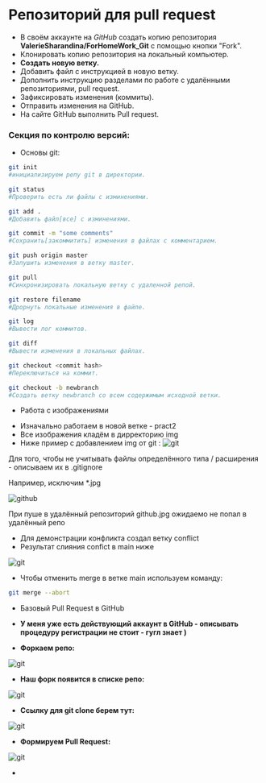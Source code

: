 # Репозиторий для pull request

* В своём аккаунте на *GitHub* создать копию репозитория **ValerieSharandina/ForHomeWork_Git** с помощью кнопки "Fork".
* Клонировать копию репозитория на локальный компьютер.
* **Создать новую ветку.**
* Добавить файл с инструкцией в новую ветку.
* Дополнить инструкцию разделами по работе с удалёнными репозиториями, pull request.
* Зафиксировать изменения (коммиты).
* Отправить изменения на GitHub.
* На сайте GitHub выполнить Pull request.

### Секция по контролю версий:

* Основы git:

```sh
git init
#инициализируем репу git в директории.

```

```sh
git status
#Проверить есть ли файлы с изминениями.

```


```sh
git add .
#Добавить файл[все] с изминениями.

```

```sh
git commit -m "some comments"
#Сохранить[закоммитить] изменения в файлах с комментарием.

```

```sh
git push origin master
#Запушить изменения в ветку master.

```

```sh
git pull
#Синхронизировать локальную ветку с удаленной репой.

```

```sh
git restore filename
#Дрорнуть локальные изменения в файле.

```

```sh
git log
#Вывести лог коммитов.

```

```sh
git diff
#Вывести изменения в локальных файлах.

```

```sh
git checkout <commit hash>
#Переключиться на коммит.

```

```sh
git checkout -b newbranch
#Создать ветку newbranch со всем содержимым исходной ветки.

```

* Работа с изображениями

 - Изначально работаем в новой ветке - pract2
 - Все изображения кладём в дирректорию img
 - Ниже пример с добавлением img от git :
![git](img/git.png "Лого git")

Для того, чтобы не учитывать файлы определённого типа / расширения  - описываем их в .gitignore

Например, исключим *.jpg

![github](img/github.jpg "Лого github")

При пуше в удалённый репозиторий github.jpg ожидаемо не попал в удалённый репо


- Для демонстрации конфликта создал ветку conflict
- Результат слияния confict в main ниже

![git](img/conflict.png "Демонстрация конфликта:")


 - Чтобы отменить merge в ветке main используем команду:

```sh
git merge --abort

```

* Базовый Pull Request в GitHub

 - **У меня уже есть действующий аккаунт в GitHub - описывать процедуру  регистрации не стоит - гугл знает )**
 
 - **Форкаем репо:**
 
 ![git](img/fork.jpg "Тык, чтобы форкнуть")
 
  - **Наш форк появится в списке репо:**
 
 ![git](img/repo.jpg "Список репо с форком")
 
   - **Ссылку для git clone берем тут:**
 
 ![git](img/clone.jpg "Копируем")

  - **Формируем Pull Request:**

 ![git](img/pr.jpg "Формируем PR")

 
  - 
